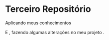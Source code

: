 # Terceiro Repositório
 Aplicando meus conhecimentos 

 E , fazendo algumas alterações no meu projeto . 
